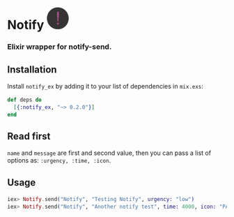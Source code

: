 # Notify <img src="priv/project_icon.png" alt="Notify" width="50" height="50" />

### Elixir wrapper for notify-send.

## Installation

Install `notify_ex` by adding it to your list of dependencies in `mix.exs`:

```elixir
def deps do
  [{:notify_ex, "~> 0.2.0"}]
end
```

## Read first
`name` and `message` are first and second value, then you can pass a list of
options as: `:urgency, :time, :icon`.

## Usage
```elixir
iex> Notify.send("Notify", "Testing Notify", urgency: "low")
iex> Notify.send("Notify", "Another notify test", time: 4000, icon: "PATH-TO-ICON")
```

